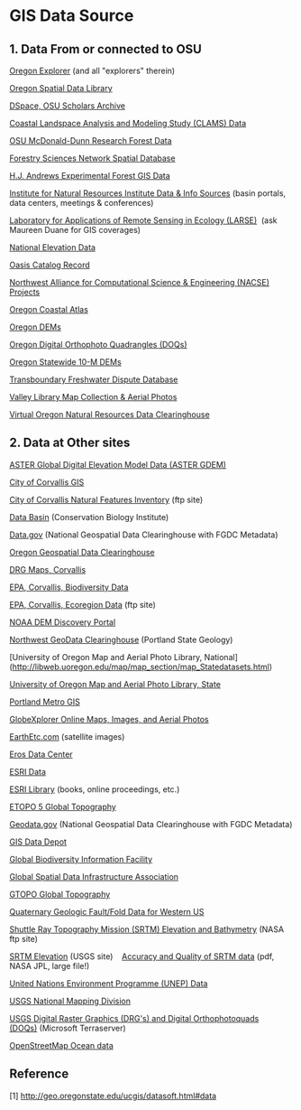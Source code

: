 # GIS Data Source

## 1. Data From or connected to OSU

[Oregon Explorer](http://oregonexplorer.info/) (and all "explorers" therein)

[Oregon Spatial Data Library](http://spatialdata.oregonexplorer.info/GPT9/catalog/main/home.page)

[DSpace, OSU Scholars Archive](http://ir.library.oregonstate.edu/dspace/index.jsp)

[Coastal Landspace Analysis and Modeling Study (CLAMS) Data](http://www.fsl.orst.edu/clams/)

[OSU McDonald-Dunn Research Forest Data](http://www.cof.orst.edu/cf/gis/)

[Forestry Sciences Network Spatial Database](http://www.fsl.orst.edu/sdmg/db.html)

[H.J. Andrews Experimental Forest GIS Data](http://www.fsl.orst.edu/lter/data/spatial.cfm?topnav=136)

[Institute for Natural Resources Institute Data & Info Sources](http://inr.oregonstate.edu/data_index.html) (basin portals, data centers, meetings & conferences)

[Laboratory for Applications of Remote Sensing in Ecology (LARSE)](http://www.fsl.orst.edu/larse/)  (ask Maureen Duane for GIS coverages)

[National Elevation Data](http://osulibrary.oregonstate.edu/Digital_Collections/gis/usdem30/index.php)

[Oasis Catalog Record](http://oasis.orst.edu/search/c?SEARCH=G3701.C2+N38+2002)

[Northwest Alliance for Computational Science & Engineering (NACSE) Projects](http://www.nacse.org/projects/)

[Oregon Coastal Atlas](http://www.coastalatlas.net/)

[Oregon DEMs](http://buccaneer.geo.orst.edu/dem)

[Oregon Digital Orthophoto Quadrangles (DOQs)](http://osulibrary.oregonstate.edu/digitalcollections/gis/index/doq_index.html)

[Oregon Statewide 10-M DEMs](http://buccaneer.geo.orst.edu/dem)

[Transboundary Freshwater Dispute Database](http://www.transboundarywaters.orst.edu/)

[Valley Library Map Collection & Aerial Photos](http://osulibrary.orst.edu/research/guides/maps/maproom.htm)

[Virtual Oregon Natural Resources Data Clearinghouse](http://digitalcollections.library.oregonstate.edu/virtualoregoncatalogfind/explorer.jsp) 

## 2. Data at Other sites

[ASTER Global Digital Elevation Model Data (ASTER GDEM)](http://www.gdem.aster.ersdac.or.jp/)

[City of Corvallis GIS](http://www.ci.corvallis.or.us/index.php?option=content&task=view&id=525&Itemid=464)

[City of Corvallis Natural Features Inventory](ftp://ftp.ci.corvallis.or.us/pw/gis/) (ftp site) 

[Data Basin](http://www.databasin.org/) (Conservation Biology Institute)

[Data.gov](http://www.data.gov/) (National Geospatial Data Clearinghouse with FGDC Metadata)

[Oregon Geospatial Data Clearinghouse](http://www.oregon.gov/DAS/EISPD/GEO/alphalist.shtml)

[DRG Maps, Corvallis](http://www.drgmaps.com/)

[EPA, Corvallis, Biodiversity Data](http://www.epa.gov/wed/pages/staff/white/getbiod.htm)

[EPA, Corvallis, Ecoregion Data](ftp://ftp.epa.gov/wed/ecoregions/) (ftp site)

[NOAA DEM Discovery Portal](http://www.ngdc.noaa.gov/mgg/inundation/)

[Northwest GeoData Clearinghouse](http://nwdata.geol.pdx.edu/) (Portland State Geology) 

[University of Oregon Map and Aerial Photo Library, National]
(http://libweb.uoregon.edu/map/map_section/map_Statedatasets.html) 

[University of Oregon Map and Aerial Photo Library, State](http://libweb.uoregon.edu/map/map_section/map_librarydata.html) 

[Portland Metro GIS](http://www.oregonmetro.gov/index.cfm/go/by.web/id=24876)

[GlobeXplorer Online Maps, Images, and Aerial Photos](http://www.globexplorer.com/) 

[EarthEtc.com](http://www.earthetc.com/) (satellite images)


[Eros Data Center](http://edc.usgs.gov/)

[ESRI Data](http://www.esri.com/data/index.html)

[ESRI Library](http://www.esri.com/library) (books, online proceedings, etc.)

[ETOPO 5 Global Topography](http://www.ngdc.noaa.gov/ngdc.html)

[Geodata.gov](http://gos2.geodata.gov/wps/portal/gos) (National Geospatial Data Clearinghouse with FGDC Metadata)

[GIS Data Depot](http://www.gisdatadepot.com/catalog/US/index.html)

[Global Biodiversity Information Facility](http://www.gbif.org/)

[Global Spatial Data Infrastructure Association](http://www.gsdi.org/ElectronicGateways)

[GTOPO Global Topography](https://lpdaac.usgs.gov/lpdaac/get_data)

[Quaternary Geologic Fault/Fold Data for Western US](http://earthquake.usgs.gov/regional/qfaults/imsintro.php)

[Shuttle Ray Topography Mission (SRTM) Elevation and Bathymetry](ftp://e0srp01u.ecs.nasa.gov/srtm/version2/SRTM30/) (NASA ftp site)

[SRTM Elevation](http://srtm.usgs.gov/) (USGS site)
   [Accuracy and Quality of SRTM data](http://www2.jpl.nasa.gov/srtm/SRTM_D31639.pdf) (pdf, NASA JPL, large file!)

[United Nations Environment Programme (UNEP) Data](http://geodata.grid.unep.ch/)

[USGS National Mapping Division](http://www.usgs.gov/pubprod/)

[USGS Digital Raster Graphics (DRG's) and Digital Orthophotoquads (DOQs)](http://www.terraserver.com/) (Microsoft Terraserver)

[OpenStreetMap Ocean data](http://openstreetmapdata.com/)
## Reference

[1] http://geo.oregonstate.edu/ucgis/datasoft.html#data